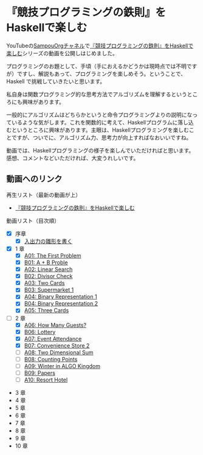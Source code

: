 # 『競技プログラミングの鉄則』をHaskellで楽しむ

YouTubeの[SampouOrgチャネル](youtube.com/@SampouOrg)で[『競技プログラミングの鉄則』をHaskellで楽しむ](https://youtube.com/playlist?list=PLmilE0iwpTVuBPYT5ZRuVGaf_PXUofwDk)シリーズの動画を公開しはじめました。

プログラミングのお題として、手頃（手におえるかどうかは現時点では不明ですが）ですし、解説もあって、プログラミングを楽しめそう。ということで、Haskell で挑戦していきたいと思います。

私自身は関数プログラミング的な思考方法でアルゴリズムを理解するというところにも興味があります。

一般的にアルゴリズムはどちらかというと命令プログラミングよりの説明になっているような気がします。これを関数的に考えて、Haskellプログラムに落し込むというところに興味があります。主眼は、Haskellプログラミングを楽しむことですが、ついでに、アルゴリズム力、思考力が向上すればなおいいですね。

動画では、Haskellプログラミングの様子を楽しんでいただければと思います。感想、コメントなどいただければ、大変うれしいです。

## 動画へのリンク

再生リスト（最新の動画が上）
- [『競技プログラミングの鉄則』をHaskellで楽しむ](https://youtube.com/playlist?list=PLmilE0iwpTVuBPYT5ZRuVGaf_PXUofwDk)

動画リスト（目次順）
- [x] 序章
    - [x] [入出力の雛形を書く](https://youtu.be/DLrNo26foiw)
- [x] 1 章
    - [x] [A01: The First Problem](https://youtu.be/5yHmgo2mybs)
    - [x] [B01: A + B Proble](https://youtu.be/R-2rDO9Mbi0)
    - [x] [A02: Linear Search]()
    - [x] [B02: Divisor Check]()
    - [x] [A03: Two Cards]()
    - [x] [B03: Supermarket 1]()
    - [x] [A04: Binary Representation 1]()
    - [x] [B04: Binary Representation 2]()
    - [x] [A05: Three Cards]()

- [ ] 2 章
    - [x] [A06: How Many Guests?]()
    - [x] [B06: Lottery]()
    - [x] [A07: Event Attendance]()
    - [x] [B07: Convenience Store 2]()
    - [ ] [A08: Two Dimensional Sum]()
    - [ ] [B08: Counting Points]()
    - [ ] [A09: Winter in ALGO Kingdom]()
    - [ ] [B09: Papers]()
    - [ ] [A10: Resort Hotel]()
- 3 章
- 4 章
- 5 章
- 6 章
- 7 章
- 8 章
- 9 章
- 10 章

